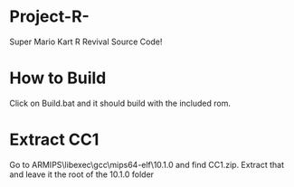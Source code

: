 # Project-R-
Super Mario Kart R Revival Source Code! 


# How to Build
Click on Build.bat and it should build with the included rom.

# Extract CC1
Go to ARMIPS\libexec\gcc\mips64-elf\10.1.0 and find CC1.zip. Extract that and leave it the root of the 10.1.0 folder
